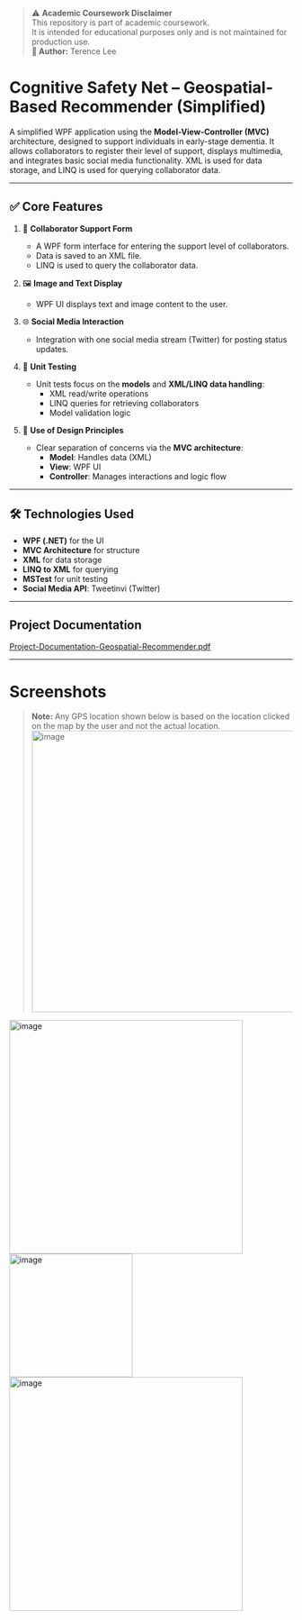 > ⚠️ **Academic Coursework Disclaimer**  
> This repository is part of academic coursework.  
> It is intended for educational purposes only and is not maintained for production use.  
> **👤 Author:** Terence Lee

# Cognitive Safety Net – Geospatial-Based Recommender (Simplified)

A simplified WPF application using the **Model-View-Controller (MVC)** architecture, designed to support individuals in early-stage dementia. It allows collaborators to register their level of support, displays multimedia, and integrates basic social media functionality. XML is used for data storage, and LINQ is used for querying collaborator data.


---

## ✅ Core Features

1. 📝 **Collaborator Support Form**  
   - A WPF form interface for entering the support level of collaborators.  
   - Data is saved to an XML file.  
   - LINQ is used to query the collaborator data.

2. 🖼️ **Image and Text Display**  
   - WPF UI displays text and image content to the user.

3. 🌐 **Social Media Interaction**  
   - Integration with one social media stream (Twitter) for posting status updates.

4. 🧪 **Unit Testing**  
   - Unit tests focus on the **models** and **XML/LINQ data handling**:  
     - XML read/write operations  
     - LINQ queries for retrieving collaborators  
     - Model validation logic

5. 🧱 **Use of Design Principles**  
   - Clear separation of concerns via the **MVC architecture**:  
     - **Model**: Handles data (XML)
     - **View**: WPF UI
     - **Controller**: Manages interactions and logic flow

---

## 🛠 Technologies Used

- **WPF (.NET)** for the UI
- **MVC Architecture** for structure
- **XML** for data storage
- **LINQ to XML** for querying
- **MSTest** for unit testing
- **Social Media API**: Tweetinvi (Twitter)

---

## Project Documentation
[Project-Documentation-Geospatial-Recommender.pdf](https://github.com/user-attachments/files/20038637/Project-Documentation-Geospatial-Recommender.pdf)

---

# Screenshots
> **Note:** Any GPS location shown below is based on the location clicked on the map by the user and not the actual location.
<img width="500" alt="image" src="https://github.com/user-attachments/assets/5b7f8912-581e-4a45-b54d-f5a93ac4b696" /><br/>
<img width="415" alt="image" src="https://github.com/user-attachments/assets/e5fb2250-4005-4851-b436-a8c9c98a1d8c" />
<img width="219" alt="image" src="https://github.com/user-attachments/assets/5065da12-b7ab-4834-89bc-a3f8089adfa9" /><br/>
<img width="415" alt="image" src="https://github.com/user-attachments/assets/eddf8b1a-0595-4bb5-868c-cc44748e0bd6" />




